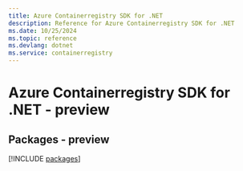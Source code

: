 ```yaml
---
title: Azure Containerregistry SDK for .NET
description: Reference for Azure Containerregistry SDK for .NET
ms.date: 10/25/2024
ms.topic: reference
ms.devlang: dotnet
ms.service: containerregistry
---
```

# Azure Containerregistry SDK for .NET - preview
## Packages - preview
[!INCLUDE [packages](containerregistry-index.md)]